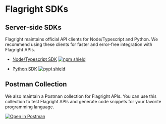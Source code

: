 # Flagright SDKs

## Server-side SDKs

Flagright maintains official API clients for Node/Typescript and Python. We recommend using these clients for faster and error-free integration with Flagright APIs.

- [Node/Typescript SDK](https://www.npmjs.com/package/flagright) [![npm shield](https://img.shields.io/npm/v/flagright)](https://www.npmjs.com/package/flagright)

- [Python SDK](https://pypi.org/project/flagright/) [![pypi shield](https://img.shields.io/pypi/v/flagright)](https://pypi.org/project/flagright/)

## Postman Collection

We also maintain a Postman collection for Flagright APIs. You can use this collection to test Flagright APIs and generate code snippets for your favorite programming language.

[![Open in Postman](https://run.pstmn.io/button.svg)](https://www.postman.com/lively-firefly-529317/workspace/flagright-postman/collection/24163049-66eeaf27-09f0-4506-a996-c3ef0b08e4f2?action=share&creator=24163049)
